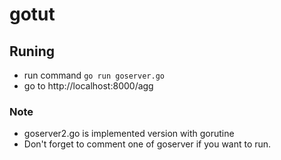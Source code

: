 # gotut

## Runing 
- run command `go run goserver.go`
- go to http://localhost:8000/agg 

### Note
- goserver2.go is implemented version with gorutine
- Don't forget to comment one of goserver if you want to run.
